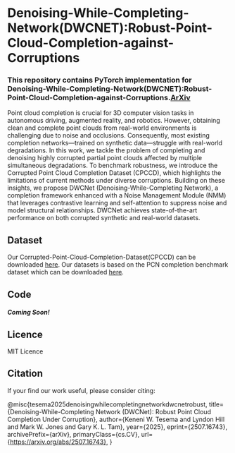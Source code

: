 # Denoising-While-Completing-Network(DWCNET):Robust-Point-Cloud-Completion-against-Corruptions 

### This repository contains PyTorch implementation for Denoising-While-Completing-Network(DWCNET):Robust-Point-Cloud-Completion-against-Corruptions.[ArXiv](https://arxiv.org/abs/2507.16743)
Point cloud completion is crucial for 3D computer vision tasks in autonomous driving, augmented reality, and robotics. However, obtaining clean and complete point clouds from real-world environments is challenging due to noise and occlusions. Consequently, most existing completion networks—trained on synthetic data—struggle with real-world degradations. In this work, we tackle the problem of completing and denoising highly corrupted partial point clouds affected by multiple simultaneous degradations. To benchmark robustness, we introduce the Corrupted Point Cloud Completion Dataset (CPCCD), which highlights the limitations of current methods under diverse corruptions. Building on these insights, we propose DWCNet (Denoising-While-Completing Network), a completion framework enhanced with a Noise Management Module (NMM) that leverages contrastive learning and self-attention to suppress noise and model structural relationships. DWCNet achieves state-of-the-art performance on both corrupted synthetic and real-world datasets. 

## Dataset

Our Corrupted-Point-Cloud-Completion-Dataset(CPCCD) can be downloaded [here](https://zenodo.org/records/16085700?preview=1&token=eyJhbGciOiJIUzUxMiJ9.eyJpZCI6IjhkZTc1OTc4LWMwZWUtNDAxYS1hNDk5LTY2MjIzZWUyZWMzMSIsImRhdGEiOnt9LCJyYW5kb20iOiI1NTQ5NjQzYTFiODhlODg2ZmM0NjZkZDAzNmNiM2IxOCJ9.fdDDCKOgizn-FFAl80c_PCAOCoggpIgNwMdyrMATihoYhZGlI6CgWSi8GRkmIIpoWKhnDVPc5IPuViq6EbMKZQ). Our datasets is based on the PCN completion benchmark dataset which can be downloaded [here](https://gateway.infinitescript.com/s/ShapeNetCompletion).  

## Code
##### Coming Soon!

## Licence
MIT Licence

## Citation
If your find our work useful, please consider citing: 

@misc{tesema2025denoisingwhilecompletingnetworkdwcnetrobust,
      title={Denoising-While-Completing Network (DWCNet): Robust Point Cloud Completion Under Corruption}, 
      author={Keneni W. Tesema and Lyndon Hill and Mark W. Jones and Gary K. L. Tam},
      year={2025},
      eprint={2507.16743},
      archivePrefix={arXiv},
      primaryClass={cs.CV},
      url={https://arxiv.org/abs/2507.16743}, 
}






